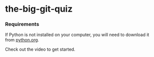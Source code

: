 # the-big-git-quiz

### Requirements

If Python is not installed on your computer, you will need to download it from [python.org](https://www.python.org/downloads/).

Check out the video to get started.
